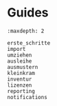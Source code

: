 # Guides

```{toctree}
:maxdepth: 2

erste_schritte
import
umziehen
ausleihe
ausmustern
kleinkram
inventur
lizenzen
reporting
notifications
```
